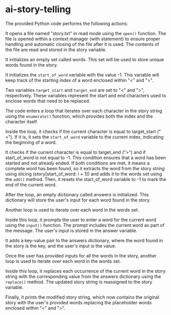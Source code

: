 # ai-story-telling

The provided Python code performs the following actions:

It opens a file named "story.txt" in read mode using the `open()` function. The file is opened within a context manager (with statement) to ensure proper handling and automatic closing of the file after it is used. The contents of the file are read and stored in the story variable.

It initializes an empty set called words. This set will be used to store unique words found in the story.

It initializes the `start_of_word` variable with the value -1. This variable will keep track of the starting index of a word enclosed within "<" and ">".

Two variables `target_start` and `target_end` are set to "<" and ">", respectively. These variables represent the start and end characters used to enclose words that need to be replaced.

The code enters a loop that iterates over each character in the story string using the `enumerate()` function, which provides both the index and the character itself.

Inside the loop, it checks if the current character is equal to target_start ("<"). If it is, it sets the `start_of_word` variable to the current index, indicating the beginning of a word.

It checks if the current character is equal to target_end (">") and if start_of_word is not equal to -1. This condition ensures that a word has been started and not already ended. If both conditions are met, it means a complete word has been found, so it extracts the word from the story string using slicing (story[start_of_word: i + 1]) and adds it to the words set using the `add()` method. Then, it resets the start_of_word variable to -1 to mark the end of the current word.

After the loop, an empty dictionary called answers is initialized. This dictionary will store the user's input for each word found in the story.

Another loop is used to iterate over each word in the words set.

Inside this loop, it prompts the user to enter a word for the current word using the `input()` function. The prompt includes the current word as part of the message. The user's input is stored in the answer variable.

It adds a key-value pair to the answers dictionary, where the word found in the story is the key, and the user's input is the value.

Once the user has provided inputs for all the words in the story, another loop is used to iterate over each word in the words set.

Inside this loop, it replaces each occurrence of the current word in the story string with the corresponding value from the answers dictionary using the `replace()` method. The updated story string is reassigned to the story variable.

Finally, it prints the modified story string, which now contains the original story with the user's provided words replacing the placeholder words enclosed within "<" and ">".
